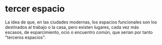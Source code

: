 # tercer espacio

La idea de que, en las ciudades modernas, los espacios funcionales son los destinados al trabajo o la casa, pero existen lugares, cada vez más escasos, de esparcimiento, ocio o encuentro común, que serían por tanto "terceros espacios".
